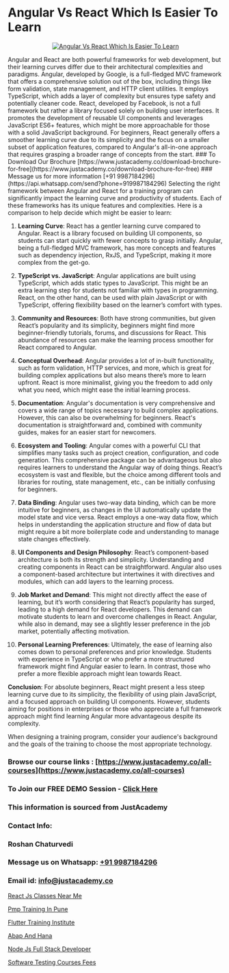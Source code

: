 # Angular Vs React Which Is Easier To Learn

<p align="center">
  <a href="https://justacademy.co/course-detail/angular-training">
    <img src="https://justacademy.co/storage2/course_image/1676637041_course_image.webp" alt="Angular Vs React Which Is Easier To Learn">
  </a>
</p>
Angular and React are both powerful frameworks for web development, but their learning curves differ due to their architectural complexities and paradigms. Angular, developed by Google, is a full-fledged MVC framework that offers a comprehensive solution out of the box, including things like form validation, state management, and HTTP client utilities. It employs TypeScript, which adds a layer of complexity but ensures type safety and potentially cleaner code. React, developed by Facebook, is not a full framework but rather a library focused solely on building user interfaces. It promotes the development of reusable UI components and leverages JavaScript ES6+ features, which might be more approachable for those with a solid JavaScript background. For beginners, React generally offers a smoother learning curve due to its simplicity and the focus on a smaller subset of application features, compared to Angular's all-in-one approach that requires grasping a broader range of concepts from the start.
### To Download Our Brochure [https://www.justacademy.co/download-brochure-for-free](https://www.justacademy.co/download-brochure-for-free)
### Message us for more information [+91 9987184296](https://api.whatsapp.com/send?phone=919987184296)
Selecting the right framework between Angular and React for a training program can significantly impact the learning curve and productivity of students. Each of these frameworks has its unique features and complexities. Here is a comparison to help decide which might be easier to learn:

1) **Learning Curve**: React has a gentler learning curve compared to Angular. React is a library focused on building UI components, so students can start quickly with fewer concepts to grasp initially. Angular, being a full-fledged MVC framework, has more concepts and features such as dependency injection, RxJS, and TypeScript, making it more complex from the get-go.

2) **TypeScript vs. JavaScript**: Angular applications are built using TypeScript, which adds static types to JavaScript. This might be an extra learning step for students not familiar with types in programming. React, on the other hand, can be used with plain JavaScript or with TypeScript, offering flexibility based on the learner’s comfort with types.

3) **Community and Resources**: Both have strong communities, but given React’s popularity and its simplicity, beginners might find more beginner-friendly tutorials, forums, and discussions for React. This abundance of resources can make the learning process smoother for React compared to Angular.

4) **Conceptual Overhead**: Angular provides a lot of in-built functionality, such as form validation, HTTP services, and more, which is great for building complex applications but also means there’s more to learn upfront. React is more minimalist, giving you the freedom to add only what you need, which might ease the initial learning process.

5) **Documentation**: Angular's documentation is very comprehensive and covers a wide range of topics necessary to build complex applications. However, this can also be overwhelming for beginners. React's documentation is straightforward and, combined with community guides, makes for an easier start for newcomers.

6) **Ecosystem and Tooling**: Angular comes with a powerful CLI that simplifies many tasks such as project creation, configuration, and code generation. This comprehensive package can be advantageous but also requires learners to understand the Angular way of doing things. React’s ecosystem is vast and flexible, but the choice among different tools and libraries for routing, state management, etc., can be initially confusing for beginners.

7) **Data Binding**: Angular uses two-way data binding, which can be more intuitive for beginners, as changes in the UI automatically update the model state and vice versa. React employs a one-way data flow, which helps in understanding the application structure and flow of data but might require a bit more boilerplate code and understanding to manage state changes effectively.

8) **UI Components and Design Philosophy**: React’s component-based architecture is both its strength and simplicity. Understanding and creating components in React can be straightforward. Angular also uses a component-based architecture but intertwines it with directives and modules, which can add layers to the learning process.

9) **Job Market and Demand**: This might not directly affect the ease of learning, but it’s worth considering that React’s popularity has surged, leading to a high demand for React developers. This demand can motivate students to learn and overcome challenges in React. Angular, while also in demand, may see a slightly lesser preference in the job market, potentially affecting motivation.

10) **Personal Learning Preferences**: Ultimately, the ease of learning also comes down to personal preferences and prior knowledge. Students with experience in TypeScript or who prefer a more structured framework might find Angular easier to learn. In contrast, those who prefer a more flexible approach might lean towards React.

**Conclusion**: For absolute beginners, React might present a less steep learning curve due to its simplicity, the flexibility of using plain JavaScript, and a focused approach on building UI components. However, students aiming for positions in enterprises or those who appreciate a full framework approach might find learning Angular more advantageous despite its complexity. 

When designing a training program, consider your audience's background and the goals of the training to choose the most appropriate technology.

### Browse our course links : [https://www.justacademy.co/all-courses](https://www.justacademy.co/all-courses) 
### To Join our FREE DEMO Session - [Click Here](https://www.justacademy.co/register-for-course-demo)


### This information is sourced from JustAcademy
### Contact Info:
### Roshan Chaturvedi
### Message us on Whatsapp: [+91 9987184296](https://api.whatsapp.com/send?phone=919987184296)
### Email id: [info@justacademy.co](mailto:info@justacademy.co)
                
[React Js Classes Near Me](https://www.linkedin.com/pulse/react-js-classes-near-me-justacademy-mumbai-bpcvc?trackingId=vsGJWg1evDsF4LW%2B%2FxuXCg%3D%3D&lipi=urn%3Ali%3Apage%3Ad_flagship3_showcase_admin%3BEsFdB2XdSWavw7Lqed%2FH2g%3D%3D)

[Pmp Training In Pune](https://www.linkedin.com/pulse/pmp-training-pune-justacademy-pkfxc?trackingId=wPC9Hme7A0FLmauh5O9ZOw%3D%3D&lipi=urn%3Ali%3Apage%3Ad_flagship3_company_admin%3BxUP8vDI1SK6JTwycAY2syQ%3D%3D)

[Flutter Training Institute](https://medium.com/@mahi3106/flutter-training-institute-1d0ffe0b9f84)

[Abap And Hana](https://medium.com/@mistersumit961/abap-and-hana-0516b6e42e0d)

[Node Js Full Stack Developer](https://justacademyin.github.io/Articles/Node-Js-Full-Stack-Developer)

[Software Testing Courses Fees](https://justacademyin.github.io/justacademy/software-testing-courses-fees)

